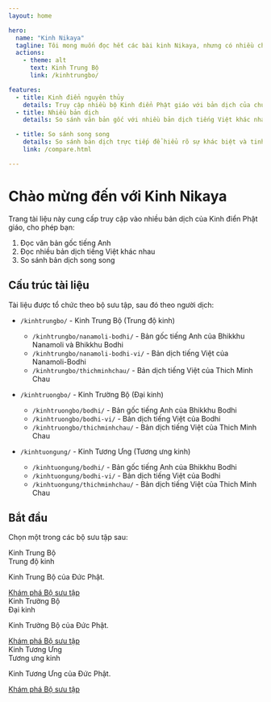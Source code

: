 ```yaml
---
layout: home

hero:
  name: "Kinh Nikaya"
  tagline: Tôi mong muốn đọc hết các bài kinh Nikaya, nhưng có nhiều chỗ khó hiểu, Khám phá Kinh Nikaya dưới góc nhìn mới
  actions:
    - theme: alt
      text: Kinh Trung Bộ
      link: /kinhtrungbo/

features:
  - title: Kinh điển nguyên thủy
    details: Truy cập nhiều bộ Kinh điển Phật giáo với bản dịch của chúng
  - title: Nhiều bản dịch
    details: So sánh văn bản gốc với nhiều bản dịch tiếng Việt khác nhau

  - title: So sánh song song
    details: So sánh bản dịch trực tiếp để hiểu rõ sự khác biệt và tinh tế
    link: /compare.html

---
```


# Chào mừng đến với Kinh Nikaya

Trang tài liệu này cung cấp truy cập vào nhiều bản dịch của Kinh điển Phật giáo, cho phép bạn:

1. Đọc văn bản gốc tiếng Anh
2. Đọc nhiều bản dịch tiếng Việt khác nhau
3. So sánh bản dịch song song

## Cấu trúc tài liệu

Tài liệu được tổ chức theo bộ sưu tập, sau đó theo người dịch:

- `/kinhtrungbo/` - Kinh Trung Bộ (Trung độ kinh)
  - `/kinhtrungbo/nanamoli-bodhi/` - Bản gốc tiếng Anh của Bhikkhu Nanamoli và Bhikkhu Bodhi
  - `/kinhtrungbo/nanamoli-bodhi-vi/` - Bản dịch tiếng Việt của Nanamoli-Bodhi
  - `/kinhtrungbo/thichminhchau/` - Bản dịch tiếng Việt của Thich Minh Chau

- `/kinhtruongbo/` - Kinh Trường Bộ (Đại kinh)
  - `/kinhtruongbo/bodhi/` - Bản gốc tiếng Anh của Bhikkhu Bodhi
  - `/kinhtruongbo/bodhi-vi/` - Bản dịch tiếng Việt của Bodhi
  - `/kinhtruongbo/thichminhchau/` - Bản dịch tiếng Việt của Thich Minh Chau

- `/kinhtuongung/` - Kinh Tương Ưng (Tương ưng kinh)
  - `/kinhtuongung/bodhi/` - Bản gốc tiếng Anh của Bhikkhu Bodhi
  - `/kinhtuongung/bodhi-vi/` - Bản dịch tiếng Việt của Bodhi
  - `/kinhtuongung/thichminhchau/` - Bản dịch tiếng Việt của Thich Minh Chau

## Bắt đầu

Chọn một trong các bộ sưu tập sau:

<div class="translation-grid">
  <div class="translation-card">
    <div class="translation-title">Kinh Trung Bộ</div>
    <div class="translation-author">Trung độ kinh</div>
    <p>Kinh Trung Bộ của Đức Phật.</p>
    <a href="/kinhtrungbo/">Khám phá Bộ sưu tập</a>
  </div>

  <div class="translation-card">
    <div class="translation-title">Kinh Trường Bộ</div>
    <div class="translation-author">Đại kinh</div>
    <p>Kinh Trường Bộ của Đức Phật.</p>
    <a href="/kinhtruongbo/">Khám phá Bộ sưu tập</a>
  </div>

  <div class="translation-card">
    <div class="translation-title">Kinh Tương Ưng</div>
    <div class="translation-author">Tương ưng kinh</div>
    <p>Kinh Tương Ưng của Đức Phật.</p>
    <a href="/kinhtuongung/">Khám phá Bộ sưu tập</a>
  </div>
</div>
